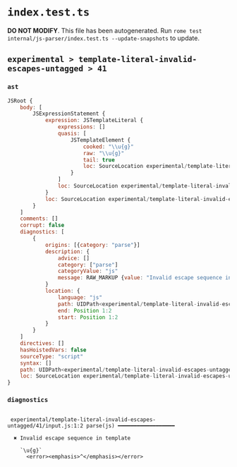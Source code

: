# `index.test.ts`

**DO NOT MODIFY**. This file has been autogenerated. Run `rome test internal/js-parser/index.test.ts --update-snapshots` to update.

## `experimental > template-literal-invalid-escapes-untagged > 41`

### `ast`

```javascript
JSRoot {
	body: [
		JSExpressionStatement {
			expression: JSTemplateLiteral {
				expressions: []
				quasis: [
					JSTemplateElement {
						cooked: "\\u{g}"
						raw: "\\u{g}"
						tail: true
						loc: SourceLocation experimental/template-literal-invalid-escapes-untagged/41/input.js 1:1-1:6
					}
				]
				loc: SourceLocation experimental/template-literal-invalid-escapes-untagged/41/input.js 1:0-1:7
			}
			loc: SourceLocation experimental/template-literal-invalid-escapes-untagged/41/input.js 1:0-1:7
		}
	]
	comments: []
	corrupt: false
	diagnostics: [
		{
			origins: [{category: "parse"}]
			description: {
				advice: []
				category: ["parse"]
				categoryValue: "js"
				message: RAW_MARKUP {value: "Invalid escape sequence in template"}
			}
			location: {
				language: "js"
				path: UIDPath<experimental/template-literal-invalid-escapes-untagged/41/input.js>
				end: Position 1:2
				start: Position 1:2
			}
		}
	]
	directives: []
	hasHoistedVars: false
	sourceType: "script"
	syntax: []
	path: UIDPath<experimental/template-literal-invalid-escapes-untagged/41/input.js>
	loc: SourceLocation experimental/template-literal-invalid-escapes-untagged/41/input.js 1:0-1:7
}
```

### `diagnostics`

```

 experimental/template-literal-invalid-escapes-untagged/41/input.js:1:2 parse(js) ━━━━━━━━━━━━━━━━━━

  ✖ Invalid escape sequence in template

    `\u{g}`
      <error><emphasis>^</emphasis></error>


```
